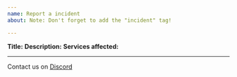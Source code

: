 ```yaml
---
name: Report a incident
about: Note: Don't forget to add the "incident" tag!

---
```


**Title:**
**Description:**
**Services affected:**
_____________________________
Contact us on [Discord](http://discord.gg/7QH4YeD)
